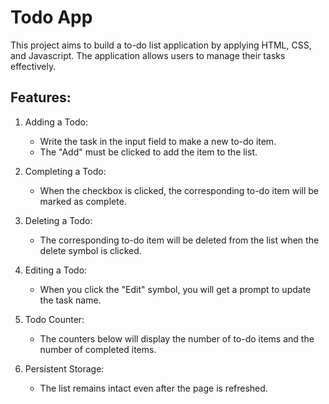 # Todo App

This project aims to build a to-do list application by applying HTML, CSS, and Javascript. The application allows users to manage their tasks effectively.

## Features:

1. Adding a Todo:
   - Write the task in the input field to make a new to-do item.
   - The "Add" must be clicked to add the item to the list.
     
2. Completing a Todo:
   - When the checkbox is clicked, the corresponding to-do item will be marked as complete.

3. Deleting a Todo:
   - The corresponding to-do item will be deleted from the list when the delete symbol is clicked.
     
4. Editing a Todo:
   - When you click the "Edit" symbol, you will get a prompt to update the task name.

5. Todo Counter:
   - The counters below will display the number of to-do items and the number of completed items.
     
6. Persistent Storage:
   - The list remains intact even after the page is refreshed.
